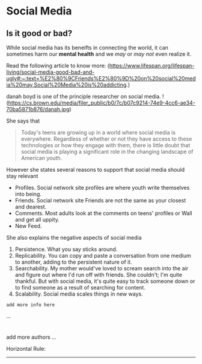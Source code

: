 # Social Media
## Is it good or bad?

While social media has its beneifts in connecting the world, it can sometimes harm our **mental health** and we *may* or *may not* even realize it.

Read the following article to know more: (https://www.lifespan.org/lifespan-living/social-media-good-bad-and-ugly#:~:text=%E2%80%9CFriends%E2%80%9D%20on%20social%20media%20may,Social%20Media%20is%20addicting.)

danah boyd is one of the principle researcher on social media.
!(https://cs.brown.edu/media/filer_public/b0/7c/b07c9214-74e9-4cc6-ae34-70ba5871b876/danah.jpg)

She says that 
> Today's teens are growing up in a world where social media is everywhere. Regardless of whether or not they have access to these technologies or how they engage with them, there is little doubt that social media is playing a significant role in the changing landscape of American youth.

However she states several reasons to support that social media should stay relevant
* Profiles. Social network site profiles are where youth write themselves into being.
* Friends. Social network site Friends are not the same as your closest and dearest.
* Comments. Most adults look at the comments on teens' profiles or Wall and get all uppity.
* New Feed. 

She also explains the negative aspects of social media
1. Persistence. What you say sticks around. 
2. Replicability. You can copy and paste a conversation from one medium to another, adding to the persistent nature of it.
3. Searchability. My mother would've loved to scream search into the air and figure out where I'd run off with friends. She couldn't; I'm quite thankful. But with social media, it's quite easy to track someone down or to find someone as a result of searching for content.
4. Scalability. Social media scales things in new ways.

`add more info here`

...
#
add 
more
authors
...

Horizontal Rule:
_ _ _


